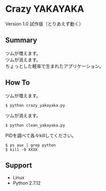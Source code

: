# Crazy YAKAYAKA
Version 1.0
試作版（とりあえず動く）


## Summary
ツムが増えます。   
ツムが消えます。   
ちょっとした軽率で生まれたアプリケーション。   

## How To
ツムが増えます。   
```
$ python crazy_yakayaka.py   
```

ツムが消えます。   
```
$ python clean_yakayaka.py   
```

PIDを調べて各々killしてください。   
```
$ ps aux | grep python   
$ kill -9 XXXX   
```

## Support
- Linux
- Python 2.7.12

